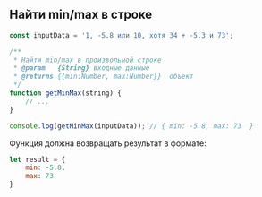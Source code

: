 ## Найти min/max в строке ##
```js
const inputData = '1, -5.8 или 10, хотя 34 + -5.3 и 73';

/**
 * Найти min/max в произвольной строке
 * @param   {String} входные данные
 * @returns {{min:Number, max:Number}}  объект
 */
function getMinMax(string) {
	// ...
}

console.log(getMinMax(inputData)); // { min: -5.8, max: 73  }
```

Функция должна возвращать результат в формате: 
```js
let result = {
    min: -5.8,
    max: 73
}
```


